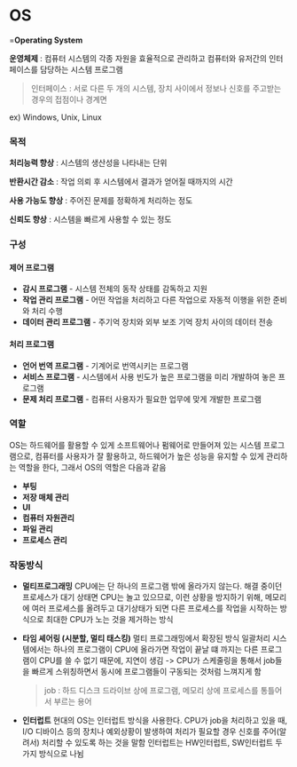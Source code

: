 # OS

=**Operating System**

**운영체제** : 컴퓨터 시스템의 각종 자원을 효율적으로 관리하고 컴퓨터와 유저간의 인터페이스를 담당하는 시스템 프로그램

> 인터페이스 : 서로 다른 두 개의 시스템, 장치 사이에서 정보나 신호를 주고받는 경우의 접점이나 경계면

ex) Windows, Unix, Linux



### 목적

**처리능력 향상** : 시스템의 생산성을 나타내는 단위

**반환시간 감소** : 작업 의뢰 후 시스템에서 결과가 얻어질 때까지의 시간

**사용 가능도 향상** : 주어진 문제를 정확하게 처리하는 정도

**신뢰도 향상** : 시스템을 빠르게 사용할 수 있는 정도



### 구성

#### 제어 프로그램

- **감시 프로그램** - 시스템 전체의 동작 상태를 감독하고 지원
- **작업 관리 프로그램** - 어떤 작업을 처리하고 다른 작업으로 자동적 이행을 위한 준비와 처리 수행
- **데이터 관리 프로그램** - 주기억 장치와 외부 보조 기억 장치 사이의 데이터 전송

#### 처리 프로그램

- **언어 번역 프로그램** - 기계어로 번역시키는 프로그램
- **서비스 프로그램** - 시스템에서 사용 빈도가 높은 프로그램을 미리 개발하여 놓은 프로그램
- **문제 처리 프로그램** - 컴퓨터 사용자가 필요한 업무에 맞게 개발한 프로그램



### 역할

OS는 하드웨어를 활용할 수 있게 소프트웨어나 펌웨어로 만들어져 있는 시스템 프로그램으로, 컴퓨터를 사용자가 잘 활용하고, 하드웨어가 높은 성능을 유지할 수 있게 관리하는 역할을 한다, 그래서 OS의 역할은 다음과 같음

- **부팅**
- **저장 매체 관리**
- **UI**
- **컴퓨터 자원관리**
- **파일 관리**
- **프로세스 관리**



### 작동방식

- **멀티프로그래밍**
  CPU에는 단 하나의 프로그램 밖에 올라가지 않는다. 해결 중이던 프로세스가 대기 상태면 CPU는 놀고 있으므로, 이런 상황을 방지하기 위해, 메모리에 여러 프로세스를 올려두고 대기상태가 되면 다른 프로세스를 작업을 시작하는 방식으로 최대한 CPU가 노는 것을 제거하는 방식

- **타임 셰어링 (시분할, 멀티 태스킹)**
  멀티 프로그래밍에서 확장된 방식
  일괄처리 시스템에서는 하나의 프로그램이 CPU에 올라가면 작업이 끝날 떄 까지는 다른 프로그램이 CPU를 쓸 수 없기 때문에, 지연이 생김
  -> CPU가 스케줄링을 통해서 job들을 빠르게 스위칭하면서 동시에 프로그램들이 구동되는 것처럼 느껴지게 함

  > job : 하드 디스크 드라이브 상에 프로그램, 메모리 상에 프로세스를 통틀어서 부르는 용어

- **인터럽트**
  현대의 OS는 인터럽트 방식을 사용한다. CPU가 job을 처리하고 있을 때, I/O 디바이스 등의 장치나 예외상황이 발생하여 처리가 필요할 경우 신호를 주어(알려서) 처리할 수 있도록 하는 것을 말함
  인터럽트는 HW인터럽트, SW인터럽트 두 가지 방식으로 나뉨